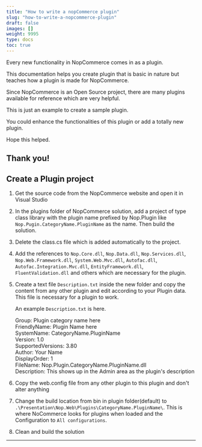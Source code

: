 ```yaml
---
title: "How to write a nopCommerce plugin"
slug: "how-to-write-a-nopcommerce-plugin"
draft: false
images: []
weight: 9995
type: docs
toc: true
---
```


Every new functionality in NopCommerce comes in as a plugin.  

This documentation helps you create plugin that is basic in nature but teaches how a plugin is made for NopCommerce.

Since NopCommerce is an Open Source project, there are many plugins available for reference which are very helpful.

This is just an example to create a sample plugin.

You could enhance the functionalities of this plugin or add a totally new plugin.

Hope this helped.

Thank you!
---

## Create a Plugin project
1. Get the source code from the NopCommerce website and open it in Visual Studio

2. In the plugins folder of NopCommerce solution, add a project of type class library with the plugin name prefixed by Nop.Plugin like `Nop.Pugin.CategoryName.PluginName` as the name. Then build the solution.
3. Delete the class.cs file which is added automatically to the project.
4. Add the references to `Nop.Core.dll`, `Nop.Data.dll`, `Nop.Services.dll`, `Nop.Web.Framework.dll`, `System.Web.Mvc.dll`, `Autofac.dll`, `Autofac.Integration.Mvc.dll`, `EntityFramework.dll`, `FluentValidation.dll` and others which are necessary for the plugin.

5. Create a text file `Description.txt` inside the new folder and copy the content from any other plugin and edit according to your Plugin data. This file is necessary for a plugin to work.

    An example `Description.txt` is here.

    Group: Plugin category name here  
    FriendlyName: Plugin Name here  
    SystemName: CategoryName.PluginName  
    Version: 1.0  
    SupportedVersions: 3.80  
    Author: Your Name  
    DisplayOrder: 1  
    FileName: Nop.Plugin.CategoryName.PluginName.dll  
    Description: This shows up in the Admin area as the plugin's description

6. Copy the web.config file from any other plugin to this plugin and don't alter anything

7. Change the build location from bin in plugin folder(default) to `.\Presentation\Nop.Web\Plugins\CategoryName.PluginName\`. This is where NoCommerce looks for plugins when loaded and the Configuration to `All configurations`.

8. Clean and build the solution

---



